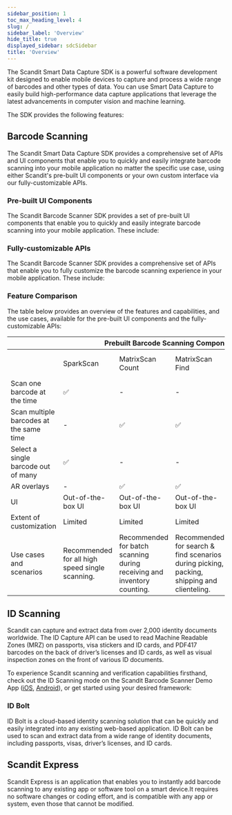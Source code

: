 ```yaml
---
sidebar_position: 1
toc_max_heading_level: 4
slug: /
sidebar_label: 'Overview'
hide_title: true
displayed_sidebar: sdcSidebar
title: 'Overview'
---
```


The Scandit Smart Data Capture SDK is a powerful software development kit designed to enable mobile devices to capture and process a wide range of barcodes and other types of data. You can use Smart Data Capture to easily build high-performance data capture applications that leverage the latest advancements in computer vision and machine learning.

The SDK provides the following features:

## Barcode Scanning

The Scandit Smart Data Capture SDK provides a comprehensive set of APIs and UI components that enable you to quickly and easily integrate barcode scanning into your mobile application no matter the specific use case, using either Scandit's pre-built UI components or your own custom interface via our fully-customizable APIs.

### Pre-built UI Components

The Scandit Barcode Scanner SDK provides a set of pre-built UI components that enable you to quickly and easily integrate barcode scanning into your mobile application. These include:

<CustomDocCardsWrapper>

<CustomDocCard imgSrc="../img/icons/sparkscan.svg" title="SparkScan" description="High-speed single scanning" link="/sdks/android/sparkscan/intro" smallIcon />

<CustomDocCard imgSrc="../img/icons/ms_count.svg" title="MatrixScan Count" description="Scanning and counting of multiple items" link="/sdks/android/matrixscan-count/intro" smallIcon />

<CustomDocCard imgSrc="../img/icons/ms_find.svg" title="MatrixScan Find" description="Search and find items via AR overlays" link="/sdks/android/matrixscan-find/intro" smallIcon />

<CustomDocCard imgSrc="../img/icons/barcode_selection.svg" title="Barcode Selection" description="Scan only the desired barcode from many" link="/sdks/android/barcode-selection/intro" smallIcon />

</CustomDocCardsWrapper>


### Fully-customizable APIs

The Scandit Barcode Scanner SDK provides a comprehensive set of APIs that enable you to fully customize the barcode scanning experience in your mobile application. These include:

<CustomDocCardsWrapper>

<CustomDocCard imgSrc="../img/icons/barcode_capture.svg" title="Barcode Capture" description="Scanning one or many barcodes" link="/sdks/android/barcode-capture/intro" smallIcon />

<CustomDocCard imgSrc="../img/icons/ms_ar.svg" title="MatrixScan + AR" description="Identify and track multiple barcodes" link="/sdks/android/matrixscan/intro" smallIcon />

</CustomDocCardsWrapper>

### Feature Comparison

The table below provides an overview of the features and capabilities, and the use cases, available for the pre-built UI components and the fully-customizable APIs:

<table>
  <thead>
    <tr>
      <th></th>
      <th colspan="4">Prebuilt Barcode Scanning Components</th>
      <th colspan="2">Fully-Customizable APIs</th>
    </tr>
  </thead>
  <tbody>
    <tr>
      <td></td>
      <td>SparkScan</td>
      <td>MatrixScan Count</td>
      <td>MatrixScan Find</td>
      <td>Barcode selection</td>
      <td>Barcode capture</td>
      <td>MatrixScan + Augmented Reality</td>
    </tr>
    <tr>
      <td>Scan one barcode at the time</td>
      <td>✅</td>
      <td>-</td>
      <td>-</td>
      <td>✅</td>
      <td>✅</td>
      <td>-</td>
    </tr>
    <tr>
      <td>Scan multiple barcodes at the same time</td>
      <td>-</td>
      <td>✅</td>
      <td>✅</td>
      <td>-</td>
      <td>-</td>
      <td>✅</td>
    </tr>
    <tr>
      <td>Select a single barcode out of many</td>
      <td>✅</td>
      <td>-</td>
      <td>-</td>
      <td>✅</td>
      <td>-</td>
      <td>✅</td>
    </tr>
    <tr>
      <td>AR overlays</td>
      <td>-</td>
      <td>✅</td>
      <td>✅</td>
      <td>-</td>
      <td>-</td>
      <td>✅</td>
    </tr>
    <tr>
      <td>UI</td>
      <td>Out-of-the-box UI</td>
      <td>Out-of-the-box UI</td>
      <td>Out-of-the-box UI</td>
      <td>Out-of-the-box UI</td>
      <td>No pre-built UI</td>
      <td>No pre-built UI</td>
    </tr>
    <tr>
      <td>Extent of customization</td>
      <td>Limited</td>
      <td>Limited</td>
      <td>Limited</td>
      <td>Customizable</td>
      <td>Fully customizable</td>
      <td>Fully customizable</td>
    </tr>
    <tr>
      <td>Use cases and scenarios</td>
      <td>Recommended for all high speed single scanning.</td>
      <td>Recommended for batch scanning during receiving and inventory counting.</td>
      <td>Recommended for search & find scenarios during picking, packing, shipping and clienteling.</td>
      <td>Recommended for scanning one or several of many crowded codes.</td>
      <td>Applicable to all single scanning use cases.</td>
      <td>Applicable to all multi-scanning use cases.</td>
    </tr>
  </tbody>
</table>


## ID Scanning

Scandit can capture and extract data from over 2,000 identity documents worldwide. The ID Capture API can be used to read Machine Readable Zones (MRZ) on passports, visa stickers and ID cards, and PDF417 barcodes on the back of driver’s licenses and ID cards, as well as visual inspection zones on the front of various ID documents.

To experience Scandit scanning and verification capabilities firsthand, check out the ID Scanning mode on the Scandit Barcode Scanner Demo App ([iOS](https://apps.apple.com/us/app/scandit-barcode-scanner-demo/id453880584?ls=1), [Android](https://play.google.com/store/apps/details?id=com.scandit.demoapp&pli=1)), or get started using your desired framework:


<CustomDocCardsWrapper>

<CustomDocCard imgSrc="../img/icons/ios.svg" title="iOS" description="Integrate ID Scanning in iOS" link="/sdks/ios/id-capture/intro" smallIcon />

<CustomDocCard imgSrc="../img/icons/android.svg" title="Android" description="Integrate ID Scanning in Android" link="/sdks/android/id-capture/intro" smallIcon />

<CustomDocCard imgSrc="../img/icons/javascript.png" title="Web" description="Integrate ID Scanning for Web" link="/sdks/web/id-capture/intro" smallIcon />

<CustomDocCard imgSrc="../img/icons/cordova.svg" title="Cordova" description="Integrate ID Scanning in Cordova" link="/sdks/cordova/id-capture/intro" smallIcon />

<CustomDocCard imgSrc="../img/icons/react.svg" title="React Native" description="Integrate ID Scanning in React Native" link="/sdks/react/id-capture/intro" smallIcon />

<CustomDocCard imgSrc="../img/icons/flutter.svg" title="Flutter" description="Integrate ID Scanning in Flutter" link="/sdks/flutter/id-capture/intro" smallIcon />

<CustomDocCard imgSrc="../img/icons/capacitor.svg" title="Capacitor" description="Integrate ID Scanning in Capacitor" link="/sdks/capacitor/id-capture/intro" smallIcon />

<CustomDocCard imgSrc="../img/icons/xamarin.svg" title="Xamarin iOS" description="Integrate ID Scanning in Xamarin iOS" link="/sdks/xamarin/ios/id-capture/intro" smallIcon />

<CustomDocCard imgSrc="../img/icons/xamarin.svg" title="Xamarin Android" description="Integrate ID Scanning for Xamarin Android" link="/sdks/xamarin/android/id-capture/intro" smallIcon />

<CustomDocCard imgSrc="../img/icons/xamarin.svg" title="Xamarin Forms" description="Integrate ID Scanning in Xamarin Forms" link="/sdks/xamarim/forms/id-capture/intro" smallIcon />

<CustomDocCard title=".NET iOS" description="Integrate ID Scanning in .NET iOS" link="/sdks/net/ios/id-capture/intro" />

<CustomDocCard title=".NET Android" description="Integrate ID Scanning in .NET Android" link="/sdks/net/android/id-capture/intro" />

</CustomDocCardsWrapper>

### ID Bolt

ID Bolt is a cloud-based identity scanning solution that can be quickly and easily integrated into any existing web-based application. ID Bolt can be used to scan and extract data from a wide range of identity documents, including passports, visas, driver’s licenses, and ID cards.

<CustomDocCardsWrapper>

<CustomDocCard imgSrc="../img/icons/bolt.svg" title="ID Bolt" description="Get Started with ID Bolt" link="/hosted/id-bolt/overview" smallIcon />

</CustomDocCardsWrapper>

## Scandit Express

Scandit Express is an application that enables you to instantly add barcode scanning to any existing app or software tool on a smart device.It requires no software changes or coding effort, and is compatible with any app or system, even those that cannot be modified.

<CustomDocCardsWrapper>

<CustomDocCard imgSrc="../img/icons/express.svg" title="Scandit Express" description="Get Started with Scandit Express" link="/hosted/express/overview" smallIcon />

</CustomDocCardsWrapper>